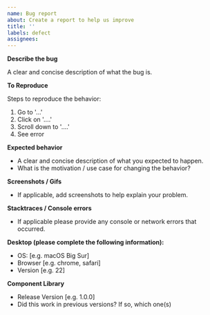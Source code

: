 ```yaml
---
name: Bug report
about: Create a report to help us improve
title: ''
labels: defect
assignees:
---
```


**Describe the bug**

A clear and concise description of what the bug is.

**To Reproduce**

Steps to reproduce the behavior:

1. Go to '...'
2. Click on '....'
3. Scroll down to '....'
4. See error

**Expected behavior**

- A clear and concise description of what you expected to happen.
- What is the motivation / use case for changing the behavior?

**Screenshots / Gifs**

- If applicable, add screenshots to help explain your problem.

**Stacktraces / Console errors**

- If applicable please provide any console or network errors that occurred.

**Desktop (please complete the following information):**

- OS: [e.g. macOS Big Sur]
- Browser [e.g. chrome, safari]
- Version [e.g. 22]

**Component Library**

- Release Version [e.g. 1.0.0]
- Did this work in previous versions? If so, which one(s)
